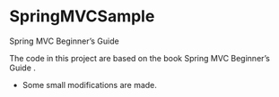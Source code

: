 # SpringMVCSample

Spring MVC Beginner’s Guide

The code in this project are based on the book Spring MVC Beginner’s Guide .
- Some small modifications are made.




